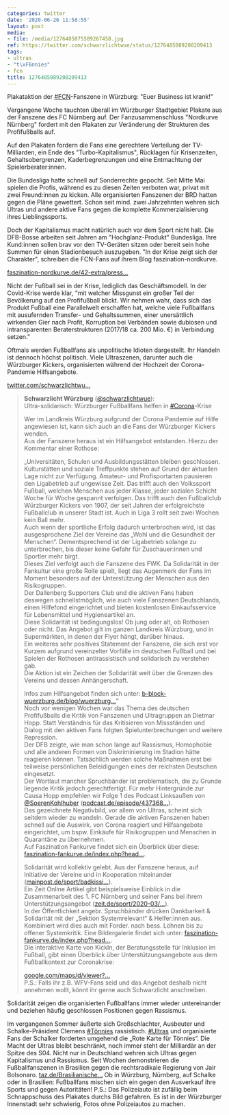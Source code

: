 ```yaml
---
categories: twitter
date: '2020-06-26 11:58:55'
layout: post
media:
- file: /media/1276485075589267458.jpg
ref: https://twitter.com/schwarzlichtwue/status/1276485089208209413
tags:
- ultras
- "t\xF6nnies"
- fcn
title: 1276485089208209413
---
```

Plakataktion der [#FCN](/t/fcn)-Fanszene in Würzburg: "Euer Business ist krank!"



Vergangene Woche tauchten überall im Würzburger Stadtgebiet Plakate aus der Fanszene des FC Nürnberg auf. 
Der Fanzusammenschluss "Nordkurve Nürnberg" fordert mit den Plakaten zur Veränderung der Strukturen des Profifußballs auf.



Auf den Plakaten fordern die Fans eine gerechtere Verteilung der TV-Milliarden, ein Ende des "Turbo-Kapitalismus", Rücklagen für Krisenzeiten,
Gehaltsobergrenzen, Kaderbegrenzungen und eine Entmachtung der Spielerberater:innen.



Die Bundesliga hatte schnell auf Sonderrechte gepocht. Seit Mitte Mai spielen die Profis, während es zu diesen Zeiten verboten war, privat mit zwei Freund:innen zu kicken.
Alle organisierten Fanszenen der BRD hatten gegen die Pläne gewettert. Schon seit mind. zwei Jahrzehnten wehren sich Ultras und andere aktive Fans gegen die komplette Kommerzialisierung ihres Lieblingssports.



Doch der Kapitalismus macht natürlich auch vor dem Sport nicht halt.
Die DFB-Bosse arbeiten seit Jahren am "Hochglanz-Produkt" Bundesliga. Ihre Kund:innen sollen brav vor den TV-Geräten sitzen oder bereit sein hohe Summen für einen Stadionbesuch auszugeben.
"In der Krise zeigt sich der Charakter", schreiben die FCN-Fans auf ihrem Blog faszination-nordkurve.



[faszination-nordkurve.de/42-extra/press…](http://faszination-nordkurve.de/42-extra/presseschau/1988-in-der-krise-beweist-sich-der-charakter)



Nicht der Fußball sei in der Krise, lediglich das Geschäftsmodell.
In der Covid-Krise werde klar, "mit welcher Missgunst ein großer Teil der Bevölkerung auf den Profifußball blickt. Wir nehmen wahr, dass sich das Produkt Fußball eine Parallelwelt erschaffen hat, welche viele Fußballfans mit ausufernden Transfer- und Gehaltssummen, einer unersättlich wirkenden Gier nach Profit, Korruption bei Verbänden sowie dubiosen und intransparenten Beraterstrukturen (2017/18 ca. 200 Mio. €) in Verbindung setzen."



Oftmals werden Fußballfans als unpolitische Idioten dargestellt.
Ihr Handeln ist dennoch höchst politisch. Viele Ultraszenen, darunter auch die Würzburger Kickers, organisierten während der Hochzeit der Corona-Pandemie Hilfsangebote.

[twitter.com/schwarzlichtwu…](https://twitter.com/schwarzlichtwue/status/1245802669547171840?s=19)
> <b>Schwarzlicht Würzburg</b> ([@schwarzlichtwue](https://twitter.com/schwarzlichtwue)):  
>Ultra-solidarisch: Würzburger Fußballfans helfen in [#Corona](/t/corona)-Krise  
>  
>  
>  
>Wer im Landkreis Würzburg aufgrund der Corona Pandemie auf Hilfe angewiesen ist, kann sich auch an die Fans der Würzburger Kickers wenden.   
>Aus der Fanszene heraus ist ein Hilfsangebot entstanden. Hierzu der Kommentar einer Rothose:  
>  
>  
>  
>„Universitäten, Schulen und Ausbildungsstätten bleiben geschlossen.  
>Kulturstätten und soziale Treffpunkte stehen auf Grund der aktuellen Lage nicht zur Verfügung. Amateur- und Profisportarten pausieren den Ligabetrieb auf ungewisse Zeit. Das trifft auch den Volkssport Fußball, welchen Menschen aus jeder Klasse, jeder sozialen Schicht   
> Woche für Woche gespannt verfolgen. Das trifft auch den Fußballclub Würzburger Kickers von 1907, der seit Jahren der erfolgreichste Fußballclub in unserer Stadt ist. Auch in Liga 3 rollt seit zwei Wochen kein Ball mehr.  
>Auch wenn der sportliche Erfolg dadurch unterbrochen wird, ist das ausgesprochene Ziel der Vereine das „Wohl und die Gesundheit der Menschen“. Dementsprechend ist der Ligabetrieb solange zu unterbrechen, bis dieser keine Gefahr für Zuschauer:innen und Sportler mehr birgt.  
>Dieses Ziel verfolgt auch die Fanszene des FWK. Da Solidarität in der Fankultur eine große Rolle spielt, liegt das Augenmerk der Fans im Moment besonders auf der Unterstützung der Menschen aus den Risikogruppen.  
>Der Dallenberg Supporters Club und die aktiven Fans haben deswegen schnellstmöglich, wie auch viele Fanszenen Deutschlands, einen Hilfefond eingerichtet und bieten kostenlosen Einkaufsservice für Lebensmittel und Hygieneartikel an.  
>Diese Solidarität ist bedingungslos! Ob jung oder alt, ob Rothosen oder nicht. Das Angebot gilt im ganzen Landkreis Würzburg, und in Supermärkten, in denen der Flyer hängt, darüber hinaus.  
>Ein weiteres sehr positives Statement der Fanszene, die sich erst vor Kurzem aufgrund vereinzelter Vorfälle im deutschen Fußball und bei Spielen der Rothosen antirassistisch und solidarisch zu verstehen gab.  
>Die Aktion ist ein Zeichen der Solidarität weit über die Grenzen des Vereins und dessen Anhängerschaft.  
>  
>  
>  
>Infos zum Hilfsangebot finden sich unter: [b-block-wuerzburg.de/blog/wuerzburg…](https://b-block-wuerzburg.de/blog/wuerzburg-haelt-zusammen/)“  
>Noch vor wenigen Wochen war das Thema des deutschen Profifußballs die Kritik von Fanszenen und Ultragruppen an Dietmar Hopp. Statt Verständnis für das Kritisieren von Missständen und Dialog mit den aktiven Fans folgten Spielunterbrechungen und weitere Repression.  
>Der DFB zeigte, wie man schon lange auf Rassismus, Homophobie und alle anderen Formen von Diskriminierung im Stadion hätte reagieren können. Tatsächlich werden solche Maßnahmen erst bei teilweise persönlichen Beleidigungen eines der reichsten Deutschen eingesetzt.  
>Der Wortlaut mancher Spruchbänder ist problematisch, die zu Grunde liegende Kritik jedoch gerechtfertigt. Für mehr Hintergründe zur Causa Hopp empfehlen wir Folge 1 des Podcast Linksaußen von [@SoerenKohlhuber](https://twitter.com/SoerenKohlhuber) ([podcast.de/episode/437368…](https://www.podcast.de/episode/437368347/Episode%2B%25231%2BHopp%252C%2BHopp%252C%2BHopp%2Bim%2BSchweinsgalopp%2Bdurch%2Bdie%2Berste%2BFolge%2Bvom%2B06.03.2020/)).  
>Das gezeichnete Negativbild, vor allem von Ultras, scheint sich seitdem wieder zu wandeln. Gerade die aktiven Fanszenen haben schnell auf die Auswirk. von Corona reagiert und Hilfsangebote eingerichtet, um bspw. Einkäufe für Risikogruppen und Menschen in Quarantäne zu übernehmen.  
>Auf Faszination Fankurve findet sich ein Überblick über diese: [faszination-fankurve.de/index.php?head…](https://www.faszination-fankurve.de/index.php?head=Hilfsangebote-von-Fan-amp-Ultraszenen-im-Ueberblick&folder=sites&site=news_detail&news_id=21590).  
>  
>Solidarität wird kollektiv gelebt. Aus der Fanszene heraus, auf Initiative der Vereine und in Kooperation miteinander ([mainpost.de/sport/badkissi…](https://www.mainpost.de/sport/badkissingen/badkissingenif/sport/exklusiv/ein-grandioses-bad-kissinger-teamwork;art513511,10427947)).  
>Ein Zeit Online Artikel gibt beispielsweise Einblick in die Zusammenarbeit des 1. FC Nürnberg und seiner Fans bei ihrem Unterstützungsangebot ([zeit.de/sport/2020-03/…](https://www.zeit.de/sport/2020-03/nuernberg-einkaufshelfer-corona-fussball)).  
>In der Öffentlichkeit angebr. Spruchbänder drücken Dankbarkeit &amp; Solidarität mit der „Sektion Systemrelevant“ &amp; Helfer:innen aus. Kombiniert wird dies auch mit Forder. nach bess. Löhnen bis zu offener Systemkritik. Eine Bildergalerie findet sich unter: [faszination-fankurve.de/index.php?head…](https://www.faszination-fankurve.de/index.php?head=Ultragruppen-mit-Spruchbaendern-an-Krankenhaeusern&folder=sites&site=news_detail&news_id=21600).  
>Die interaktive Karte von KickIn, der Beratungsstelle für Inklusion im Fußball, gibt einen Überblick über Unterstützungsangebote aus dem Fußballkontext zur Coronakrise:  
>  
>[google.com/maps/d/viewer?…](https://www.google.com/maps/d/viewer?mid=13o_eiaI5lmWkbrqVw5Budf3JNB0Cycso&ll=50.8567710051613%2C10.827907449999998&z=5)  
>P.S.: Falls ihr z.B. WFV-Fans seid und das Angebot deshalb nicht annehmen wollt, könnt ihr gerne auch Schwarzlicht anschreiben.  


Solidarität zeigen die organisierten Fußballfans immer wieder untereinander und beziehen häufig geschlossen Positionen gegen Rassismus. 



Im vergangenen Sommer äußerte sich Großschlachter, Ausbeuter und Schalke-Präsident Clemens [#Tönnies](/t/tönnies) rassistisch.
[#Ultras](/t/ultras) und organisierte Fans der Schalker forderten umgehend die „Rote Karte für Tönnies“. Die Macht der Ultras bleibt beschränkt, noch immer steht der Milliardär an der Spitze des S04.
Nicht nur in Deutschland wehren sich Ultras gegen Kapitalismus und Rassismus. Seit Wochen demonstrieren die Fußballfanszenen in Brasilien gegen die rechtsradikale Regierung von Jair Bolsonaro. [taz.de/Brasilianische…](https://taz.de/Brasilianische-Fans-im-Widerstand/!5686498/)
Ob in Würzburg, Nürnberg, auf Schalke oder in Brasilien: Fußballfans mischen sich ein gegen den Ausverkauf ihre Sports und gegen Autoritäten!
P.S.: Das Polizeiauto ist zufällig beim Schnappschuss des Plakates durchs Bild gefahren. Es ist in der Würzburger Innenstadt sehr schwierig, Fotos ohne Polizeiautos zu machen.